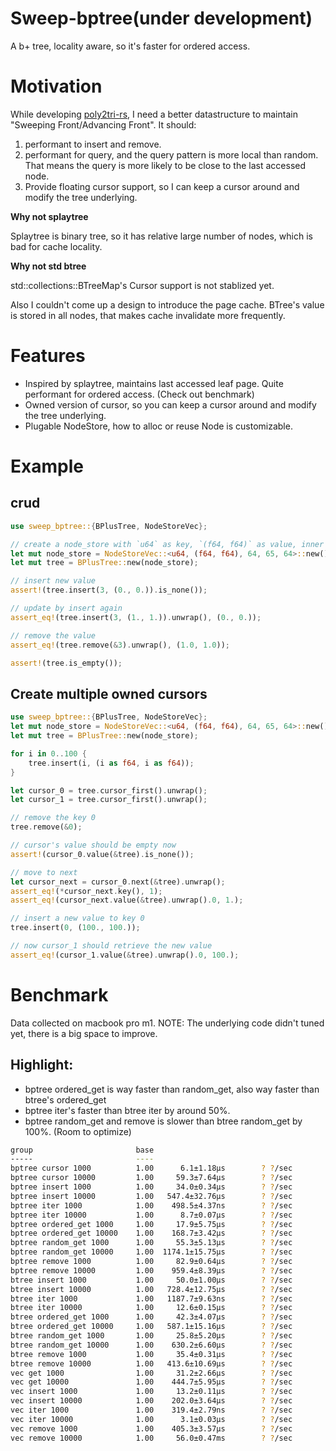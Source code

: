 # Sweep-bptree(under development)

A b+ tree, locality aware, so it's faster for ordered access. 

# Motivation

While developing [poly2tri-rs](https://github.com/shuoli84/poly2tri-rs), I need a better datastructure to maintain "Sweeping Front/Advancing Front". It should:

1. performant to insert and remove. 
2. performant for query, and the query pattern is more local than random. That means the query is more likely to be close to the last accessed node. 
3. Provide floating cursor support, so I can keep a cursor around and modify the tree underlying.

**Why not splaytree**

Splaytree is binary tree, so it has relative large number of nodes, which is bad for cache locality. 

**Why not std btree**

std::collections::BTreeMap's Cursor support is not stablized yet. 

Also I couldn't come up a design to introduce the page cache. BTree's value is stored in all nodes, that makes cache invalidate more frequently.

# Features

* Inspired by splaytree, maintains last accessed leaf page. Quite performant for ordered access. (Check out benchmark)
* Owned version of cursor, so you can keep a cursor around and modify the tree underlying.
* Plugable NodeStore, how to alloc or reuse Node is customizable.

# Example

## crud

```rust
use sweep_bptree::{BPlusTree, NodeStoreVec};

// create a node_store with `u64` as key, `(f64, f64)` as value, inner node size 64, child size 65, leaf node size 64
let mut node_store = NodeStoreVec::<u64, (f64, f64), 64, 65, 64>::new();
let mut tree = BPlusTree::new(node_store);

// insert new value
assert!(tree.insert(3, (0., 0.)).is_none());

// update by insert again
assert_eq!(tree.insert(3, (1., 1.)).unwrap(), (0., 0.));

// remove the value
assert_eq!(tree.remove(&3).unwrap(), (1.0, 1.0));

assert!(tree.is_empty());
```
 
## Create multiple owned cursors

``` rust
use sweep_bptree::{BPlusTree, NodeStoreVec};
let mut node_store = NodeStoreVec::<u64, (f64, f64), 64, 65, 64>::new();
let mut tree = BPlusTree::new(node_store);

for i in 0..100 {
    tree.insert(i, (i as f64, i as f64));
}

let cursor_0 = tree.cursor_first().unwrap();
let cursor_1 = tree.cursor_first().unwrap();

// remove the key 0
tree.remove(&0);

// cursor's value should be empty now
assert!(cursor_0.value(&tree).is_none());

// move to next
let cursor_next = cursor_0.next(&tree).unwrap();
assert_eq!(*cursor_next.key(), 1);
assert_eq!(cursor_next.value(&tree).unwrap().0, 1.);

// insert a new value to key 0
tree.insert(0, (100., 100.));

// now cursor_1 should retrieve the new value
assert_eq!(cursor_1.value(&tree).unwrap().0, 100.);
```

# Benchmark
Data collected on macbook pro m1.
NOTE: The underlying code didn't tuned yet, there is a big space to improve.

## Highlight: 

* bptree ordered_get is way faster than random_get, also way faster than btree's ordered_get
* bptree iter's faster than btree iter by around 50%.
* bptree random_get and remove is slower than btree random_get by 100%. (Room to optimize)


```bash
group                       base
-----                       ----
bptree cursor 1000          1.00      6.1±1.18µs        ? ?/sec
bptree cursor 10000         1.00     59.3±7.64µs        ? ?/sec
bptree insert 1000          1.00     34.0±0.34µs        ? ?/sec
bptree insert 10000         1.00   547.4±32.76µs        ? ?/sec
bptree iter 1000            1.00    498.5±4.37ns        ? ?/sec
bptree iter 10000           1.00      8.7±0.07µs        ? ?/sec
bptree ordered_get 1000     1.00     17.9±5.75µs        ? ?/sec
bptree ordered_get 10000    1.00    168.7±3.42µs        ? ?/sec
bptree random_get 1000      1.00     55.3±5.13µs        ? ?/sec
bptree random_get 10000     1.00  1174.1±15.75µs        ? ?/sec
bptree remove 1000          1.00     82.9±0.64µs        ? ?/sec
bptree remove 10000         1.00    959.4±8.39µs        ? ?/sec
btree insert 1000           1.00     50.0±1.00µs        ? ?/sec
btree insert 10000          1.00   728.4±12.75µs        ? ?/sec
btree iter 1000             1.00   1187.7±9.63ns        ? ?/sec
btree iter 10000            1.00     12.6±0.15µs        ? ?/sec
btree ordered_get 1000      1.00     42.3±4.07µs        ? ?/sec
btree ordered_get 10000     1.00   587.1±15.16µs        ? ?/sec
btree random_get 1000       1.00     25.8±5.20µs        ? ?/sec
btree random_get 10000      1.00    630.2±6.60µs        ? ?/sec
btree remove 1000           1.00     35.4±0.31µs        ? ?/sec
btree remove 10000          1.00   413.6±10.69µs        ? ?/sec
vec get 1000                1.00     31.2±2.66µs        ? ?/sec
vec get 10000               1.00    444.7±5.95µs        ? ?/sec
vec insert 1000             1.00     13.2±0.11µs        ? ?/sec
vec insert 10000            1.00    202.0±3.64µs        ? ?/sec
vec iter 1000               1.00    319.4±2.79ns        ? ?/sec
vec iter 10000              1.00      3.1±0.03µs        ? ?/sec
vec remove 1000             1.00    405.3±3.57µs        ? ?/sec
vec remove 10000            1.00     56.0±0.47ms        ? ?/sec
```